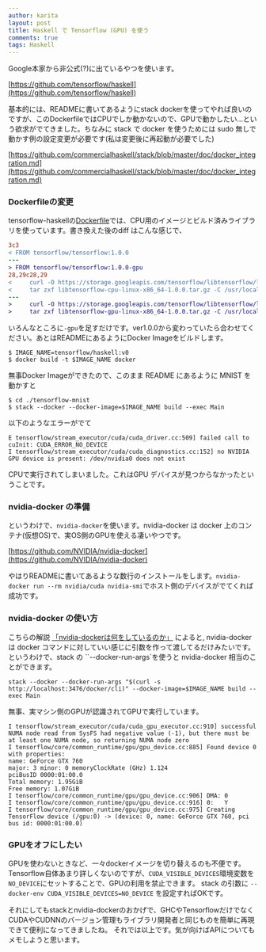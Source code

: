 ```yaml
---
author: karita
layout: post
title: Haskell で Tensorflow (GPU) を使う
comments: true
tags: Haskell
---
```


Google本家から非公式(?)に出ているやつを使います。

[https://github.com/tensorflow/haskell](https://github.com/tensorflow/haskell)

基本的には、READMEに書いてあるようにstack dockerを使ってやれば良いのですが、このDockerfileではCPUでしか動かないので、GPUで動かしたい...という欲求がでてきました。ちなみに stack で docker を使うためには sudo 無しで動かす例の設定変更が必要です(私は変更後に再起動が必要でした)

[https://github.com/commercialhaskell/stack/blob/master/doc/docker_integration.md](https://github.com/commercialhaskell/stack/blob/master/doc/docker_integration.md)


### Dockerfileの変更

tensorflow-haskellの[Dockerfile](https://github.com/tensorflow/haskell/blob/master/docker/Dockerfile)では、CPU用のイメージとビルド済みライブラリを使っています。書き換えた後のdiff はこんな感じで、

``` diff
3c3
< FROM tensorflow/tensorflow:1.0.0
---
> FROM tensorflow/tensorflow:1.0.0-gpu
28,29c28,29
<     curl -O https://storage.googleapis.com/tensorflow/libtensorflow/libtensorflow-cpu-linux-x86_64-1.0.0.tar.gz && \
<     tar zxf libtensorflow-cpu-linux-x86_64-1.0.0.tar.gz -C /usr/local && \
---
>     curl -O https://storage.googleapis.com/tensorflow/libtensorflow/libtensorflow-gpu-linux-x86_64-1.0.0.tar.gz && \
>     tar zxf libtensorflow-gpu-linux-x86_64-1.0.0.tar.gz -C /usr/local && \
```

いろんなところに`-gpu`を足すだけです。ver1.0.0から変わっていたら合わせてください。あとはREADMEにあるようにDocker Imageをビルドします。

``` console
$ IMAGE_NAME=tensorflow/haskell:v0
$ docker build -t $IMAGE_NAME docker
```

無事Docker Imageができたので、このまま README にあるように MNIST を動かすと

``` console
$ cd ./tensorflow-mnist
$ stack --docker --docker-image=$IMAGE_NAME build --exec Main
```

以下のようなエラーがでて

```
E tensorflow/stream_executor/cuda/cuda_driver.cc:509] failed call to cuInit: CUDA_ERROR_NO_DEVICE
I tensorflow/stream_executor/cuda/cuda_diagnostics.cc:152] no NVIDIA GPU device is present: /dev/nvidia0 does not exist
```

CPUで実行されてしまいました。これはGPU デバイスが見つからなかったということです。


### nvidia-docker の準備

というわけで、`nvidia-docker`を使います。nvidia-docker は docker 上のコンテナ(仮想OS)で、実OS側のGPUを使える凄いやつです。

[https://github.com/NVIDIA/nvidia-docker](https://github.com/NVIDIA/nvidia-docker)

やはりREADMEに書いてあるような数行のインストールをします。`nvidia-docker run --rm nvidia/cuda nvidia-smi`でホスト側のデバイスがでてくれば成功です。

### nvidia-docker の使い方

こちらの解説 [「nvidia-dockerは何をしているのか」](http://qiita.com/toshitanian/items/8aaca6b867099ebd442d) によると, nvidia-docker は docker コマンドに対していい感じに引数を作って渡してるだけみたいです。というわけで、stack の ``--docker-run-args`を使うと nvidia-docker 相当のことができます。

```
stack --docker --docker-run-args "$(curl -s http://localhost:3476/docker/cli)" --docker-image=$IMAGE_NAME build --exec Main
```

無事、実マシン側のGPUが認識されてGPUで実行しています。

```
I tensorflow/stream_executor/cuda/cuda_gpu_executor.cc:910] successful NUMA node read from SysFS had negative value (-1), but there must be at least one NUMA node, so returning NUMA node zero
I tensorflow/core/common_runtime/gpu/gpu_device.cc:885] Found device 0 with properties: 
name: GeForce GTX 760
major: 3 minor: 0 memoryClockRate (GHz) 1.124
pciBusID 0000:01:00.0
Total memory: 1.95GiB
Free memory: 1.07GiB
I tensorflow/core/common_runtime/gpu/gpu_device.cc:906] DMA: 0 
I tensorflow/core/common_runtime/gpu/gpu_device.cc:916] 0:   Y 
I tensorflow/core/common_runtime/gpu/gpu_device.cc:975] Creating TensorFlow device (/gpu:0) -> (device: 0, name: GeForce GTX 760, pci bus id: 0000:01:00.0)
```

### GPUをオフにしたい

GPUを使わないときなど、一々dockerイメージを切り替えるのも不便です。
Tensorflow自体あまり詳しくないのですが、`CUDA_VISIBLE_DEVICES`環境変数を`NO_DEVICE`にセットすることで、GPUの利用を禁止できます。
stack の引数に `--docker-env CUDA_VISIBLE_DEVICES=NO_DEVICE` を設定すればOKです。

それにしてもstackとnvidia-dockerのおかげで、GHCやTensorflowだけでなくCUDAやCUDNNのバージョン管理もライブラリ開発者と同じものを簡単に再現できて便利になってきましたね。
それでは以上です。気が向けばAPIについてもメモしようと思います。

